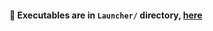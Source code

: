 #### 🚀 Executables are in `Launcher/` directory, [here](https://github.com/arschedev/AddGoogleTranslate/tree/main/Launcher/Launcher)